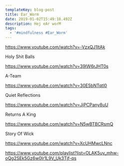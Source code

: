 ```yaml
---
templateKey: blog-post
title: Ear_Worm
date: 2019-01-02T15:49:18.492Z
description: Hej eAr worM
tags:
  - '#mindfulness #Ear_Worm'
---
```

<https://www.youtube.com/watch?v=-VzxQJ1ltAk>

Holy Shit Balls

<https://www.youtube.com/watch?v=39IW6rJHT0s>

A-Team

<https://www.youtube.com/watch?v=30E5bNTqtl0>



Quiet Reflections

<https://www.youtube.com/watch?v=JjPCPany8uU>



Returns A King

<https://www.youtube.com/watch?v=N5wBTBCRsmQ>



Story Of Wick

<https://www.youtube.com/watch?v=XcUHMwcLNnc>



<https://www.youtube.com/playlist?list=OLAK5uy_mhw-oQg2SEk5Gz6w0lr1L9V_Uk3Tjf-qs>
